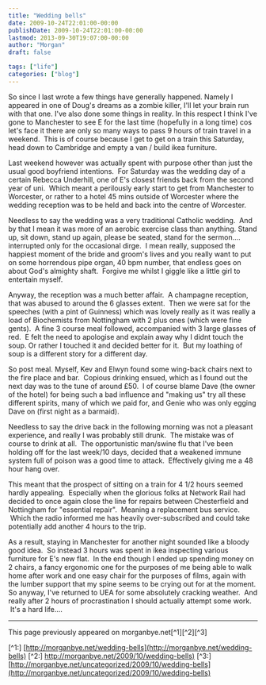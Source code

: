 ```yaml
---
title: "Wedding bells"
date: 2009-10-24T22:01:00-00:00
publishDate: 2009-10-24T22:01:00-00:00
lastmod: 2013-09-30T19:07:00-00:00
author: "Morgan"
draft: false

tags: ["life"]
categories: ["blog"]
---
```


So since I last wrote a few things have generally happened. Namely I appeared in one of Doug's dreams as a zombie killer, I'll let your brain run with that one. I've also done some things in reality. In this respect I think I've gone to Manchester to see E for the last time (hopefully in a long time) cos let's face it there are only so many ways to pass 9 hours of train travel in a weekend.  This is of course because I get to get on a train this Saturday, head down to Cambridge and empty a van / build ikea furniture.

Last weekend however was actually spent with purpose other than just the usual good boyfriend intentions.  For Saturday was the wedding day of a certain Rebecca Underhill, one of E's closest friends back from the second year of uni.  Which meant a perilously early start to get from Manchester to Worcester, or rather to a hotel 45 mins outside of Worcester where the wedding reception was to be held and back into the centre of Worcester.

Needless to say the wedding was a very traditional Catholic wedding.  And by that I mean it was more of an aerobic exercise class than anything. Stand up, sit down, stand up again, please be seated, stand for the sermon.... interrupted only for the occasional dirge.  I mean really, supposed the happiest moment of the bride and groom's lives and you really want to put on some horrendous pipe organ, 40 bpm number, that endless goes on about God's almighty shaft.  Forgive me whilst I giggle like a little girl to entertain myself.

Anyway, the reception was a much better affair.  A champagne reception, that was abused to around the 6 glasses extent.  Then we were sat for the speeches (with a pint of Guinness) which was lovely really as it was really a load of Biochemists from Nottingham with 2 plus ones (which were fine gents).  A fine 3 course meal followed, accompanied with 3 large glasses of red.  E felt the need to apologise and explain away why I didnt touch the soup. Or rather I touched it and decided better for it.  But my loathing of soup is a different story for a different day.

So post meal. Myself, Kev and Elwyn found some wing-back chairs next to the fire place and bar.  Copious drinking ensued, which as I found out the next day was to the tune of around £50.  I of course blame Dave (the owner of the hotel) for being such a bad influence and "making us" try all these different spirits, many of which we paid for, and Genie who was only egging Dave on (first night as a barmaid).

Needless to say the drive back in the following morning was not a pleasant experience, and really I was probably still drunk.  The mistake was of course to drink at all.  The opportunistic man/swine flu that I've been holding off for the last week/10 days, decided that a weakened immune system full of poison was a good time to attack.  Effectively giving me a 48 hour hang over.

This meant that the prospect of sitting on a train for 4 1/2 hours seemed hardly appealing.  Especially when the glorious folks at Network Rail had decided to once again close the line for repairs between Chesterfield and Nottingham for "essential repair".  Meaning a replacement bus service.  Which the radio informed me has heavily over-subscribed and could take potentially add another 4 hours to the trip.

As a result, staying in Manchester for another night sounded like a bloody good idea.  So instead 3 hours was spent in ikea inspecting various furniture for E's new flat.  In the end though I ended up spending money on 2 chairs, a fancy ergonomic one for the purposes of me being able to walk home after work and one easy chair for the purposes of films, again with the lumber support that my spine seems to be crying out for at the moment.
So anyway, I've returned to UEA for some absolutely cracking weather.  And really after 2 hours of procrastination I should actually attempt some work.  It's a hard life....


----
This page previously appeared on morganbye.net[^1][^2][^3]

[^1:] [http://morganbye.net/wedding-bells](http://morganbye.net/wedding-bells)
[^2:] [http://morganbye.net/2009/10/wedding-bells)](http://morganbye.net/2009/10/wedding-bells)
[^3:] [http://morganbye.net/uncategorized/2009/10/wedding-bells](http://morganbye.net/uncategorized/2009/10/wedding-bells)
